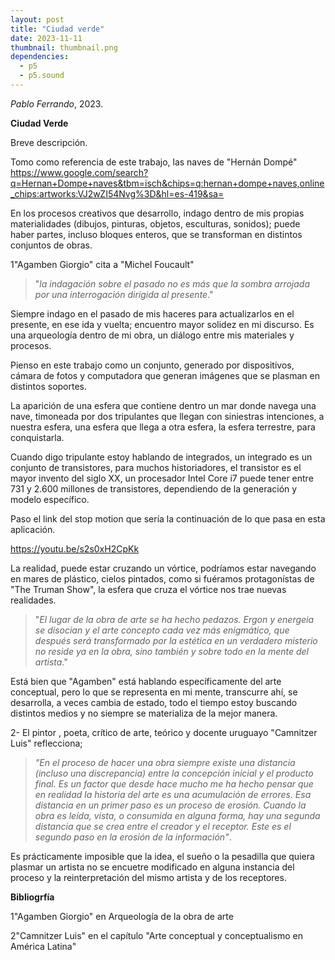 ```yaml
---
layout: post
title: "Ciudad verde"
date: 2023-11-11
thumbnail: thumbnail.png
dependencies:
  - p5
  - p5.sound
---
```


<div id="div-sketch">
  <script type="text/javascript" src="sketch.js"></script>
</div>

_Pablo Ferrando_, 2023.

**Ciudad Verde**

Breve descripción.


Tomo como referencia de este trabajo, las naves de "Hernán Dompé" https://www.google.com/search?q=Hernan+Dompe+naves&tbm=isch&chips=q:hernan+dompe+naves,online_chips:artworks:VJ2wZI54Nvg%3D&hl=es-419&sa=

En los procesos creativos que desarrollo, indago dentro de mis propias materialidades (dibujos, pinturas, objetos, esculturas, sonidos); puede haber partes, incluso bloques enteros, que se transforman en distintos conjuntos de obras.

1"Agamben Giorgio" cita a "Michel Foucault"

>"_la indagación sobre el pasado no es más que la sombra arrojada por una interrogación dirigida al presente_."

Siempre indago en el pasado de mis haceres para actualizarlos en el presente, en ese ida y vuelta; encuentro mayor solidez en mi discurso. Es una arqueología dentro de mi obra, un diálogo entre mis materiales y procesos.

Pienso en este trabajo como un conjunto, generado por dispositivos, cámara de fotos y computadora que generan imágenes que se plasman en distintos soportes.

La aparición de una esfera que contiene dentro un mar donde navega una nave, timoneada por dos tripulantes que llegan con siniestras intenciones, a nuestra esfera, una esfera que llega a otra esfera, la esfera terrestre, para conquistarla.

Cuando digo tripulante estoy hablando de integrados, un integrado es un conjunto de transistores, para muchos historiadores, el transistor es el mayor invento del siglo XX, un procesador Intel Core i7 puede tener entre 731 y 2.600 millones de transistores, dependiendo de la generación y modelo específico.

Paso el link del stop motion que sería la continuación de lo que pasa en esta aplicación.

https://youtu.be/s2s0xH2CpKk

La realidad, puede estar cruzando un vórtice, podríamos estar navegando en mares de plástico, cielos pintados, como si fuéramos protagonístas de "The Truman Show", la esfera que cruza el vórtice nos trae nuevas realidades.



> "_El lugar de la obra de arte se ha hecho pedazos. Ergon y energeia se disocian y el arte concepto cada vez más enigmático, que después será transformado por la estética en un verdadero misterio no reside ya en la obra, sino también y sobre todo en la mente del artista_."

Está bien que "Agamben" está hablando específicamente del arte conceptual, pero lo que se representa en mi mente, transcurre ahí, se desarrolla, a veces cambia de estado, todo el tiempo estoy buscando distintos medios y no siempre se materializa de la mejor manera.

2- El pintor , poeta, crítico de arte, teórico y docente uruguayo "Camnitzer Luis" reflecciona;

>_"En el proceso de hacer una obra siempre existe una distancia (incluso una discrepancia) entre la concepción inicial y el producto final. Es un factor que desde hace mucho me ha hecho pensar que en realidad la historia del arte es una acumulación de errores. Esa distancia en un primer paso es un proceso de erosión. Cuando la obra es leída, vista, o consumida en alguna forma, hay una segunda distancia que se crea entre el creador y el receptor. Este es el segundo paso en la erosión de la información"_.

Es prácticamente imposible que la idea, el sueño o la pesadilla que quiera plasmar un artista no se encuetre modificado en alguna instancia del proceso y la reinterpretación del mismo artista y de los receptores.

**Bibliogrfía**

1"Agamben Giorgio" en Arqueología de la obra de arte

2"Camnitzer Luis" en el capítulo "Arte conceptual y conceptualismo en América Latina"